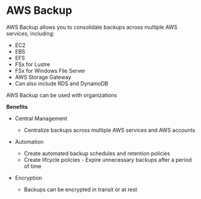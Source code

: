 # AWS Backup

AWS Backup allows you to consolidate backups across multiple AWS services, including:

- EC2
- EBS
- EFS
- FSx for Lustre
- FSx for Windows File Server
- AWS Storage Gateway
- Can also include RDS and DynamoDB

AWS Backup can be used with organizations

**Benefits**

- Central Management

  - Centralize backups across multiple AWS services and AWS accounts

- Automation

  - Create automated backup schedules and retention policies
  - Create lifcycle policies - Expire unnecessary backups after a period of time

- Encryption
  - Backups can be encrypted in transit or at rest
